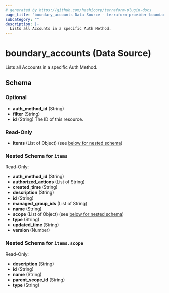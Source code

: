 ```yaml
---
# generated by https://github.com/hashicorp/terraform-plugin-docs
page_title: "boundary_accounts Data Source - terraform-provider-boundary"
subcategory: ""
description: |-
  Lists all Accounts in a specific Auth Method.
---
```


# boundary_accounts (Data Source)

Lists all Accounts in a specific Auth Method.



<!-- schema generated by tfplugindocs -->
## Schema

### Optional

- **auth_method_id** (String)
- **filter** (String)
- **id** (String) The ID of this resource.

### Read-Only

- **items** (List of Object) (see [below for nested schema](#nestedatt--items))

<a id="nestedatt--items"></a>
### Nested Schema for `items`

Read-Only:

- **auth_method_id** (String)
- **authorized_actions** (List of String)
- **created_time** (String)
- **description** (String)
- **id** (String)
- **managed_group_ids** (List of String)
- **name** (String)
- **scope** (List of Object) (see [below for nested schema](#nestedobjatt--items--scope))
- **type** (String)
- **updated_time** (String)
- **version** (Number)

<a id="nestedobjatt--items--scope"></a>
### Nested Schema for `items.scope`

Read-Only:

- **description** (String)
- **id** (String)
- **name** (String)
- **parent_scope_id** (String)
- **type** (String)


